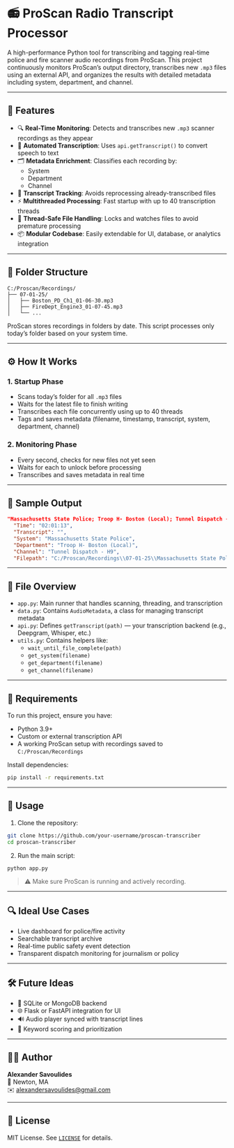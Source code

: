 # 📻 ProScan Radio Transcript Processor

A high-performance Python tool for transcribing and tagging real-time police and fire scanner audio recordings from ProScan. This project continuously monitors ProScan’s output directory, transcribes new `.mp3` files using an external API, and organizes the results with detailed metadata including system, department, and channel.

---

## 🚀 Features

- 🔍 **Real-Time Monitoring**: Detects and transcribes new `.mp3` scanner recordings as they appear  
- 🧠 **Automated Transcription**: Uses `api.getTranscript()` to convert speech to text  
- 🗂 **Metadata Enrichment**: Classifies each recording by:  
  - System  
  - Department  
  - Channel  
- 🧾 **Transcript Tracking**: Avoids reprocessing already-transcribed files  
- ⚡ **Multithreaded Processing**: Fast startup with up to 40 transcription threads  
- 🧵 **Thread-Safe File Handling**: Locks and watches files to avoid premature processing  
- 📦 **Modular Codebase**: Easily extendable for UI, database, or analytics integration  

---

## 🧱 Folder Structure

```
C:/Proscan/Recordings/
├── 07-01-25/
│   ├── Boston_PD_Ch1_01-06-30.mp3
│   ├── FireDept_Engine3_01-07-45.mp3
│   └── ...
```

ProScan stores recordings in folders by date. This script processes only today’s folder based on your system time.

---

## ⚙️ How It Works

### 1. Startup Phase

- Scans today’s folder for all `.mp3` files  
- Waits for the latest file to finish writing  
- Transcribes each file concurrently using up to 40 threads  
- Tags and saves metadata (filename, timestamp, transcript, system, department, channel)  

### 2. Monitoring Phase

- Every second, checks for new files not yet seen  
- Waits for each to unlock before processing  
- Transcribes and saves metadata in real time  

---

## 📄 Sample Output

```json
"Massachusetts State Police; Troop H- Boston (Local); Tunnel Dispatch - H9; #28.mp3": {
  "Time": "02:01:13",
  "Transcript": "",
  "System": "Massachusetts State Police",
  "Department": "Troop H- Boston (Local)",
  "Channel": "Tunnel Dispatch - H9",
  "Filepath": "C:/Proscan/Recordings\\07-01-25\\Massachusetts State Police\\Massachusetts State Police; Troop H- Boston (Local); Tunnel Dispatch - H9; #28.mp3"
```

---

## 📂 File Overview

- `app.py`: Main runner that handles scanning, threading, and transcription  
- `data.py`: Contains `AudioMetadata`, a class for managing transcript metadata  
- `api.py`: Defines `getTranscript(path)` — your transcription backend (e.g., Deepgram, Whisper, etc.)  
- `utils.py`: Contains helpers like:
  - `wait_until_file_complete(path)`
  - `get_system(filename)`
  - `get_department(filename)`
  - `get_channel(filename)`

---

## 🔧 Requirements

To run this project, ensure you have:

- Python 3.9+
- Custom or external transcription API
- A working ProScan setup with recordings saved to `C:/Proscan/Recordings`

Install dependencies:

```bash
pip install -r requirements.txt
```

---

## 🚀 Usage

1. Clone the repository:

```bash
git clone https://github.com/your-username/proscan-transcriber
cd proscan-transcriber
```

2. Run the main script:

```bash
python app.py
```

> ⚠️ Make sure ProScan is running and actively recording.

---

## 🔍 Ideal Use Cases

- Live dashboard for police/fire activity  
- Searchable transcript archive  
- Real-time public safety event detection  
- Transparent dispatch monitoring for journalism or policy  

---

## 🛠 Future Ideas

- 🧮 SQLite or MongoDB backend  
- 🌐 Flask or FastAPI integration for UI  
- 🔊 Audio player synced with transcript lines  
- 🧠 Keyword scoring and prioritization  

---

## 👨‍💻 Author

**Alexander Savoulides**  
📍 Newton, MA  
✉️ alexandersavoulides@gmail.com

---

## 📄 License

MIT License. See [`LICENSE`](./LICENSE) for details.
